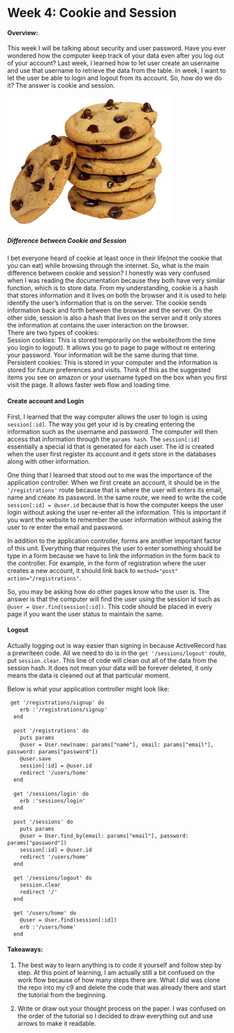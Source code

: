 # Week 4: Cookie and Session

#### Overview:

This week I will be talking about security and user password. Have you ever wondered how the computer keep track of your data even after you log out of your account? Last week, I learned how to let user create an username and use that username to retrieve the data from the table. In week, I want to let the user be able to login and logout from its account. So, how do we do it? The answer is cookie and session. 

<img src="../photo/cookies.png"/>

##### Difference between Cookie and Session

I bet everyone heard of cookie at least once in their life(not the cookie that you can eat) while browsing through the internet. So, what is the main difference between cookie and session? I honestly was very confused when I was reading the documentation because they both have very similar function, which is to store data. From my understanding, cookie is a hash that stores information and it lives on both the browser and it is used to help identify the user’s information that is on the server. The cookie sends information back and forth between the browser and the server. On the other side, session is also a hash that lives on the server and it only stores the information at contains the user interaction on the browser. 
<br>
There are two types of cookies:<br>
Session cookies: This is stored temporarily on the website(from the time you login to logout). It allows you go to page to page without re entering your password. Your information will be the same during that time. <br>
Persistent cookies: This is stored in your computer and the information is stored for future preferences and visits. Think of this as the suggested items you see on amazon or your username typed on the box when you first visit the page. It allows faster web flow and loading time.

#### Create account and Login

First, I learned that the way computer allows the user to login is using `session[:id]`. The way you get your id is by creating entering the information such as the username and password. The computer will then access that information through the `params hash`. The `session[:id]` essentially a special id that is generated for each user. The id is created when the user first register its account and it gets store in the databases along with other information.

One thing that I learned that stood out to me was the importance of the application controller. When we first create an account, it should be in the `'/registrations'` route because that is where the user will enters its email, name and create its password. In the same route, we need to write the code `session[:id] = @user.id` because that is how the computer keeps the user login without asking the user re-enter all the information. This is important if you want the website to remember the user information without asking the user to re enter the email and password. 

In addition to the application controller, forms are another important factor of this unit. Everything that requires the user to enter something should be type in a form because we have to link the information in the form back to the controller. For example, in the form of registration where the user creates a new account, it should link back to `method="post" action="/registrations"`. 

So, you may be asking how do other pages know who the user is. The answer is that the computer will find the user using the session id such as ` @user = User.find(session[:id])`. This code should be placed in every page if you want the user status to maintain the same. 

#### Logout

Actually logging out is way easier than signing in because ActiveRecord has a prewriteen code. All we need to do is in the `get '/sessions/logout'` route, put `session.clear`. This line of code will clean out all of the data from the session hash. It does not mean your data will be forever deleted, it only means the data is cleaned out at that particular moment.

Below is what your application controller might look like:
```
 get '/registrations/signup' do
    erb :'/registrations/signup'
  end

  post '/registrations' do
    puts params
    @user = User.new(name: params["name"], email: params["email"], password: params["password"])
    @user.save
    session[:id] = @user.id
    redirect '/users/home'
  end

  get '/sessions/login' do
    erb :'sessions/login'
  end

  post '/sessions' do
    puts params
    @user = User.find_by(email: params["email"], password: params["password"])
    session[:id] = @user.id
    redirect '/users/home'
  end

  get '/sessions/logout' do
    session.clear
    redirect '/'
  end

  get '/users/home' do
    @user = User.find(session[:id])
    erb :'/users/home'
  end
  ```

#### Takeaways:
1. The best way to learn anything is to code it yourself and follow step by step. At this point of learning, I am actually still a bit confused on the work flow because of how many steps there are. What I did was clone the repo into my c9 and delete the code that was already there and start the tutorial from the beginning. 

2. Write or draw out your thought process on the paper. I was confused on the order of the tutorial so I decided to draw everything out and use arrows to make it readable. 
